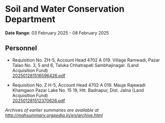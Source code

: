 # Soil and Water Conservation Department

**Date Range**: 03 February 2025 - 08 February 2025


## Personnel
- Requisition No. ZH-5, Account Head 4702 A 019. Village Ramwadi, Pazar Talao No. 3, 5 and 6, Taluka Chhatrapati Sambhajinagar. (Land Acquisition Fund)\
  [202501281516596426.pdf](https://gr.maharashtra.gov.in/Site/Upload/Government%20Resolutions/English/202501281516596426.pdf)

- Requisition No. Z H-5, Account Head 4702 A 019. Mauje Rajewadi Khamgaon Pazar Lake No. 15  19, Htt. Badnapur, Dist. Jalna (Land Acquisition Fund)\
  [202501281512370626.pdf](https://gr.maharashtra.gov.in/Site/Upload/Government%20Resolutions/English/202501281512370626.pdf)


*Archives of earlier summaries are available at http://mahsummary.orgpedia.in/en/archive.html*